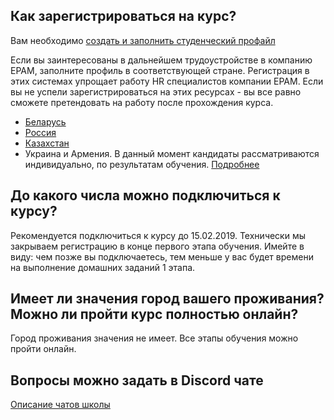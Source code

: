 ## Как зарегистрироваться на курс?
Вам необходимо [создать и заполнить студенческий профайл](https://app.rs.school/registry/student)

Если вы заинтересованы в дальнейшем трудоустройстве в компанию EPAM, заполните профиль в соответствующей стране.
Регистрация в этих системах упрощает работу HR специалистов компании EPAM.
Если вы не успели зарегистрироваться на этих ресурсах - вы все равно сможете претендовать на работу после прохождения курса.
- [Беларусь](https://training.by/#!/Training/2485?lang=ru)
- [Россия](https://www.training.ru/#!/Training/2413?lang=ru)
- [Казахстан](https://training.by/#!/Training/2439?lang=ru)
- Украина и Армения. В данный момент кандидаты рассматриваются индивидуально, по результатам обучения.
[Подробнее](employment.md)

## До какого числа можно подключиться к курсу?
Рекомендуется подключиться к курсу до 15.02.2019. Технически мы закрываем регистрацию в конце первого этапа обучения.
Имейте в виду: чем позже вы подключаетесь, тем меньше у вас будет времени на выполнение домашних заданий 1 этапа.

## Имеет ли значения город вашего проживания? Можно ли пройти курс полностью онлайн?
Город проживания значения не имеет. Все этапы обучения можно пройти онлайн.

## Вопросы можно задать в Discord чате
[Описание чатов школы](rs-school-chats.md)
